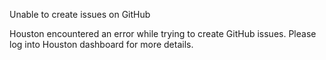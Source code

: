 Unable to create issues on GitHub

Houston encountered an error while trying to create GitHub issues. Please log
into Houston dashboard for more details.
